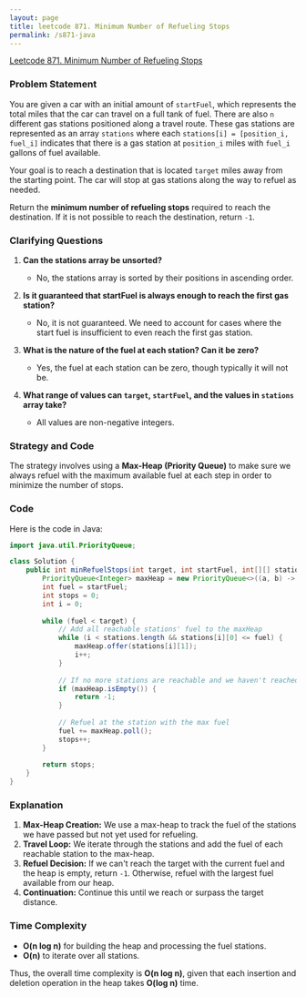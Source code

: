 ```yaml
---
layout: page
title: leetcode 871. Minimum Number of Refueling Stops
permalink: /s871-java
---
```

[Leetcode 871. Minimum Number of Refueling Stops](https://algoadvance.github.io/algoadvance/l871)
### Problem Statement

You are given a car with an initial amount of `startFuel`, which represents the total miles that the car can travel on a full tank of fuel. There are also `n` different gas stations positioned along a travel route. These gas stations are represented as an array `stations` where each `stations[i] = [position_i, fuel_i]` indicates that there is a gas station at `position_i` miles with `fuel_i` gallons of fuel available.

Your goal is to reach a destination that is located `target` miles away from the starting point. The car will stop at gas stations along the way to refuel as needed. 

Return the **minimum number of refueling stops** required to reach the destination. If it is not possible to reach the destination, return `-1`.

### Clarifying Questions

1. **Can the stations array be unsorted?**
   - No, the stations array is sorted by their positions in ascending order.

2. **Is it guaranteed that startFuel is always enough to reach the first gas station?**
   - No, it is not guaranteed. We need to account for cases where the start fuel is insufficient to even reach the first gas station.

3. **What is the nature of the fuel at each station? Can it be zero?**
   - Yes, the fuel at each station can be zero, though typically it will not be.

4. **What range of values can `target`, `startFuel`, and the values in `stations` array take?**
   - All values are non-negative integers.

### Strategy and Code
The strategy involves using a **Max-Heap (Priority Queue)** to make sure we always refuel with the maximum available fuel at each step in order to minimize the number of stops. 

### Code
Here is the code in Java:

```java
import java.util.PriorityQueue;

class Solution {
    public int minRefuelStops(int target, int startFuel, int[][] stations) {
        PriorityQueue<Integer> maxHeap = new PriorityQueue<>((a, b) -> b - a);
        int fuel = startFuel;
        int stops = 0;
        int i = 0;
        
        while (fuel < target) {
            // Add all reachable stations' fuel to the maxHeap
            while (i < stations.length && stations[i][0] <= fuel) {
                maxHeap.offer(stations[i][1]);
                i++;
            }
            
            // If no more stations are reachable and we haven't reached the target
            if (maxHeap.isEmpty()) {
                return -1;
            }
            
            // Refuel at the station with the max fuel
            fuel += maxHeap.poll();
            stops++;
        }
        
        return stops;
    }
}
```

### Explanation
1. **Max-Heap Creation:** We use a max-heap to track the fuel of the stations we have passed but not yet used for refueling.
2. **Travel Loop:** We iterate through the stations and add the fuel of each reachable station to the max-heap.
3. **Refuel Decision:** If we can't reach the target with the current fuel and the heap is empty, return `-1`. Otherwise, refuel with the largest fuel available from our heap.
4. **Continuation:** Continue this until we reach or surpass the target distance.

### Time Complexity
- **O(n log n)** for building the heap and processing the fuel stations.
- **O(n)** to iterate over all stations.

Thus, the overall time complexity is **O(n log n)**, given that each insertion and deletion operation in the heap takes **O(log n)** time.
